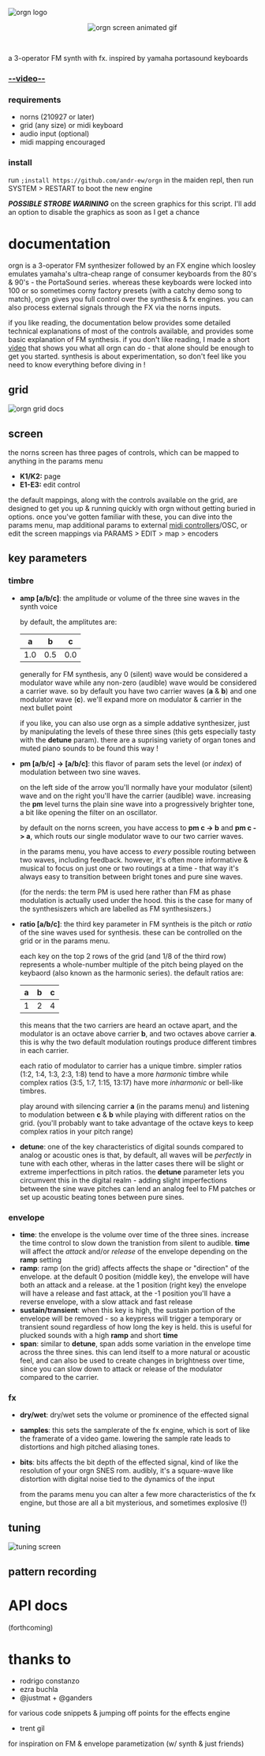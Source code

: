 ![orgn logo](lib/doc/logo-01.png) 

<p align="center">
  <img src="https://github.com/andr-ew/orgn/blob/master/lib/doc/screen_cap.gif?raw=true" alt="orgn screen animated gif"/>
</p>
<br>

a 3-operator FM synth with fx. inspired by yamaha portasound keyboards

### [--video--]()

### requirements

- norns (210927 or later)
- grid (any size) or midi keyboard
- audio input (optional)
- midi mapping encouraged

### install

run `;install https://github.com/andr-ew/orgn` in the maiden repl, then run SYSTEM > RESTART to boot the new engine

***POSSIBLE STROBE WARINING*** on the screen graphics for this script. I'll add an option to disable the graphics as soon as I get a chance


# documentation

orgn is a 3-operator FM synthesizer followed by an FX engine which loosley emulates yamaha's ultra-cheap range of consumer keyboards from the 80's & 90's - the PortaSound series. whereas these keyboards were locked into 100 or so sometimes corny factory presets (with a catchy demo song to match), orgn gives you full control over the synthesis & fx engines. you can also process external signals through the FX via the norns inputs.

if you like reading, the documentation below provides some detailed technical explanations of most of the controls available, and provides some basic explanation of FM synthesis. if you don't like reading, I made a short [video]() that shows you what all orgn can do - that alone should be enough to get you started. synthesis is about experimentation, so don't feel like you need to know everything before diving in !

## grid
![orgn grid docs](lib/doc/orgn.png)
## screen

the norns screen has three pages of controls, which can be mapped to anything in the params menu

- **K1/K2:** page
- **E1-E3:** edit control

the default mappings, along with the controls available on the grid, are designed to get you up & running quickly with orgn without getting buried in options. once you've gotten familiar with these, you can dive into the params menu, map additional params to external [midi controllers](https://github.com/andr-ew/bleached)/OSC, or edit the screen mappings via PARAMS > EDIT > map > encoders

## key parameters

### timbre

- **amp [a/b/c]**: the amplitude or volume of the three sine waves in the synth voice

  by default, the amplitutes are:

  | a | b | c |
  | - | - | - |
  | 1.0 | 0.5 | 0.0 |

  generally for FM synthesis, any 0 (silent) wave would be considered a modulator wave while any non-zero (audible) wave would be considered a carrier wave. so by default you have two carrier waves (**a** & **b**) and one modulator wave (**c**). we'll expand more on modulator & carrier in the next bullet point
  
  if you like, you can also use orgn as a simple addative synthesizer, just by manipulating the levels of these three sines (this gets especially tasty with the **detune** param). there are a suprising variety of organ tones and muted piano sounds to be found this way !
  
- **pm [a/b/c] -> [a/b/c]**: this flavor of param sets the level (or _index_) of modulation between two sine waves.

  on the left side of the arrow you'll normally have your modulator (silent) wave and on the right you'll have the carrier (audible) wave. increasing the **pm** level turns the plain sine wave into a progressively brighter tone, a bit like opening the filter on an oscillator.
  
  by default on the norns screen, you have access to **pm c -> b** and **pm c -> a**, which routs our single modulator wave to our two carrier waves. 
  
  in the params menu, you have access to _every_ possible routing between two waves, including feedback. however, it's often more informative & musical to focus on just one or two routings at a time - that way it's always easy to transition between bright tones and pure sine waves.
  
  (for the nerds: the term PM is used here rather than FM as phase modulation is actually used under the hood. this is the case for many of the synthesiszers which are labelled as FM synthesiszers.)
  
- **ratio [a/b/c]**: the third key parameter in FM syntheis is the pitch or _ratio_ of the sine waves used for synthesis. these can be controlled on the grid or in the params menu. 

  each key on the top 2 rows of the grid (and 1/8 of the third row) represents a whole-number multiple of the pitch being played on the keybaord (also known as the harmonic series). the default ratios are: 
  
  | a | b | c |
  | - | - | - |
  | 1 | 2 | 4 |
  
  this means that the two carriers are heard an octave apart, and the modulator is an octave above carrier **b**, and two octaves above carrier **a**. this is why the two default modulation routings produce different timbres in each carrier.
  
  each ratio of modulator to carrier has a unique timbre. simpler ratios (1:2, 1:4, 1:3, 2:3, 1:8) tend to have a more _harmonic_ timbre while complex ratios (3:5, 1:7, 1:15, 13:17) have more _inharmonic_ or bell-like timbres. 
  
  play around with silencing carrier **a** (in the params menu) and listening to modulation between **c** & **b** while playing with different ratios on the grid. (you'll probably want to take advantage of the octave keys to keep complex ratios in your pitch range)
  
- **detune**: one of the key characteristics of digital sounds compared to analog or acoustic ones is that, by default, all waves will be _perfectly_ in tune with each other, wheras in the latter cases there will be slight or extreme imperfecttions in pitch ratios. the **detune** parameter lets you circumvent this in the digital realm - adding slight imperfections between the sine wave pitches can lend an analog feel to FM patches or set up acoustic beating tones between pure sines.

### envelope

- **time**: the envelope is the volume over time of the three sines. increase the time control to slow down the tranistion from silent to audible. **time** will affect the _attack_ and/or _release_ of the envelope depending on the **ramp** setting
- **ramp**: ramp (on the grid) affects affects the shape or "direction" of the envelope. at the default 0 position (middle key), the envelope will have both an attack and a release. at the 1 position (right key) the envelope will have a release and fast attack, at the -1 position you'll have a reverse envelope, with a slow attack and fast release
- **sustain/transient**: when this key is high, the sustain portion of the envelope will be removed - so a keypress will trigger a temporary or transient sound regardless of how long the key is held. this is useful for plucked sounds with a high **ramp** and short **time**
- **span**: similar to **detune**, span adds some variation in the envelope time across the three sines. this can lend itself to a more natural or acoustic feel, and can also be used to create changes in brightness over time, since you can slow down to attack or release of the modulator compared to the carrier.

### fx

- **dry/wet**: dry/wet sets the volume or prominence of the effected signal
- **samples**: this sets the samplerate of the fx engine, which is sort of like the framerate of a video game. lowering the sample rate leads to distortions and high pitched aliasing tones.
- **bits**: bits affects the bit depth of the effected signal, kind of like the resolution of your orgn SNES rom. audibly, it's a square-wave like distortion with digital noise tied to the dynamics of the input

  from the params menu you can alter a few more characteristics of the fx engine, but those are all a bit mysterious, and sometimes explosive (!)

## tuning

![tuning screen](lib/doc/tuning_cap.png) 


## pattern recording

# API docs

(forthcoming)

# thanks to

- rodrigo constanzo
- ezra buchla
- @justmat + @ganders 

for various code snippets & jumping off points for the effects engine

- trent gil

for inspiration on FM & envelope parametization (w/ synth & just friends)
